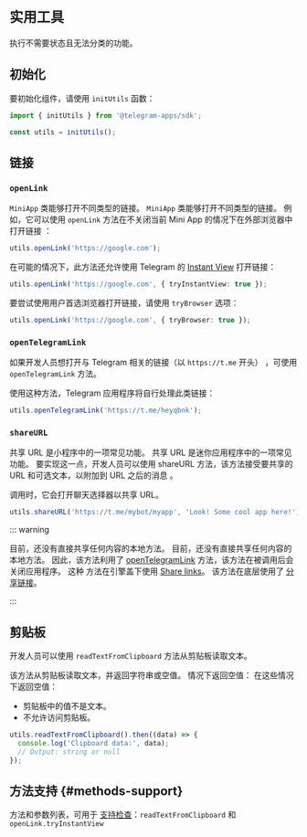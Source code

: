 # `实用工具`

执行不需要状态且无法分类的功能。

## 初始化

要初始化组件，请使用 `initUtils` 函数：

```typescript
import { initUtils } from '@telegram-apps/sdk';

const utils = initUtils();  
```

## 链接

### `openLink`

`MiniApp` 类能够打开不同类型的链接。 `MiniApp` 类能够打开不同类型的链接。 例如，它可以使用 `openLink` 方法在不关闭当前 Mini App 的情况下在外部浏览器中打开链接
：

```typescript
utils.openLink('https://google.com');
```

在可能的情况下，此方法还允许使用
Telegram 的 [Instant View](https://instantview.telegram.org/) 打开链接：

```typescript
utils.openLink('https://google.com', { tryInstantView: true });
```

要尝试使用用户首选浏览器打开链接，请使用 `tryBrowser` 选项：

```typescript
utils.openLink('https://google.com', { tryBrowser: true });
```

### `openTelegramLink`

如果开发人员想打开与 Telegram 相关的链接（以 `https://t.me` 开头）
，可使用 `openTelegramLink` 方法。

使用这种方法，Telegram 应用程序将自行处理此类链接：

```typescript
utils.openTelegramLink('https://t.me/heyqbnk');
```

### `shareURL`

共享 URL 是小程序中的一项常见功能。 共享 URL 是迷你应用程序中的一项常见功能。 要实现这一点，开发人员可以使用
shareURL 方法，该方法接受要共享的 URL 和可选文本，以附加到 URL 之后的消息
。

调用时，它会打开聊天选择器以共享 URL。

```ts
utils.shareURL('https://t.me/mybot/myapp', 'Look! Some cool app here!');
```

::: warning

目前，还没有直接共享任何内容的本地方法。 目前，还没有直接共享任何内容的本地方法。 因此，该方法利用了
[openTelegramLink](#opentelegramlink) 方法，该方法在被调用后会关闭应用程序。 这种
方法在引擎盖下使用 [Share links](https://core.telegram.org/api/links#share-links)。 该方法在底层使用了 [分享链接](https://core.telegram.org/api/links#share-links)。

:::

## 剪贴板

开发人员可以使用 `readTextFromClipboard`
方法从剪贴板读取文本。

该方法从剪贴板读取文本，并返回字符串或空值。 情况下返回空值： 在这些情况下返回空值：

- 剪贴板中的值不是文本。
- 不允许访问剪贴板。

```typescript
utils.readTextFromClipboard().then((data) => {
  console.log('Clipboard data:', data);
  // Output: string or null
});
```

## 方法支持 {#methods-support}

方法和参数列表，可用于
[支持检查](#methods-support)：`readTextFromClipboard`
和 `openLink.tryInstantView`
